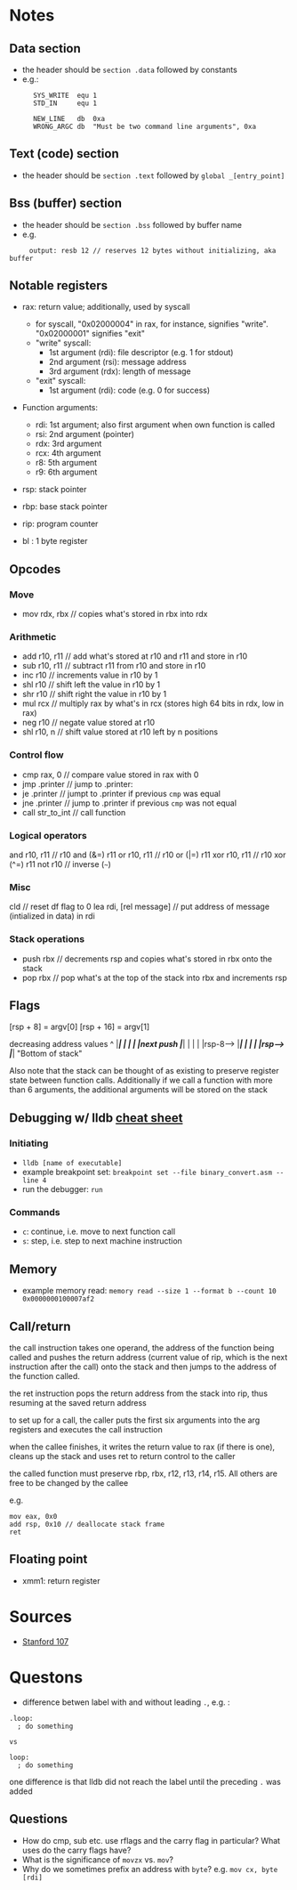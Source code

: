 # Notes

## Data section
* the header should be `section .data` followed by constants 
* e.g.:
```
	  SYS_WRITE  equ 1 
	  STD_IN     equ 1

	  NEW_LINE   db  0xa
	  WRONG_ARGC db  "Must be two command line arguments", 0xa
```

## Text (code) section
* the header should be `section .text` followed by `global _[entry_point]`

## Bss (buffer) section
* the header should be `section .bss` followed by buffer name 
* e.g. 
```
     output: resb 12 // reserves 12 bytes without initializing, aka buffer
```

## Notable registers
* rax: return value; additionally, used by syscall 
	* for syscall, "0x02000004" in rax, for instance, signifies "write". "0x02000001" signifies "exit"
	* "write" syscall: 
		* 1st argument (rdi): file descriptor (e.g. 1 for stdout)
		* 2nd argument (rsi): message address
		* 3rd argument (rdx): length of message
	* "exit" syscall: 
		* 1st argument (rdi): code (e.g. 0 for success)

* Function arguments: 
	* rdi: 1st argument; also first argument when own function is called
	* rsi: 2nd argument (pointer)
	* rdx: 3rd argument 
	* rcx: 4th argument 
	* r8:  5th argument 
	* r9:  6th argument 

* rsp: stack pointer
* rbp: base stack pointer 
* rip: program counter
* bl : 1 byte register

## Opcodes
### Move
* mov rdx, rbx // copies what's stored in rbx into rdx 

### Arithmetic
* add r10, r11 // add what's stored at r10 and r11 and store in r10
* sub r10, r11 // subtract r11 from r10 and store in r10 
* inc r10      // increments value in r10 by 1
* shl r10      // shift left the value in r10 by 1
* shr r10      // shift right the value in r10 by 1 
* mul rcx      // multiply rax by what's in rcx (stores high 64 bits in rdx, low in rax)
* neg r10      // negate value stored at r10
* shl r10, n   // shift value stored at r10 left by n positions

### Control flow
* cmp rax, 0      // compare value stored in rax with 0 
* jmp .printer    // jump to .printer:
* je .printer     // jumpt to .printer if previous `cmp` was equal
* jne .printer    // jump to .printer if previous `cmp` was not equal
* call str_to_int // call function 

### Logical operators
and r10, r11 // r10 and (&=) r11
or r10, r11  // r10 or (|=) r11
xor r10, r11 // r10 xor (^=) r11
not r10      // inverse  (`~`)

### Misc 
cld // reset df flag to 0
lea rdi, [rel message] // put address of message (intialized in data) in rdi

### Stack operations 
* push rbx // decrements rsp and copies what's stored in rbx onto the stack
* pop rbx  // pop what's at the top of the stack into rbx and increments rsp

## Flags 
[rsp + 8]  = argv[0]
[rsp + 16] = argv[1]

decreasing address values
^           |_______|
|           |       |
|next push  |_______| 
|           |       |
|rsp-8-->   |_______|
|           |       |
|rsp-->     |_______|
             "Bottom of stack"

Also note that the stack can be thought of as existing to preserve 
register state between function calls. Additionally if we call a function 
with more than 6 arguments, the additional arguments will be stored on 
the stack

## Debugging w/ lldb [cheat sheet](https://www.nesono.com/sites/default/files/lldb%20cheat%20sheet.pdf)
### Initiating 
* `lldb [name of executable]`
* example breakpoint set: `breakpoint set --file binary_convert.asm --line 4`
* run the debugger: `run`

### Commands 
* `c`: continue, i.e. move to next function call 
* `s`: step, i.e. step to next machine instruction 

## Memory 
* example memory read: `memory read --size 1 --format b --count 10 0x0000000100007af2`

## Call/return
the call instruction takes one operand, the address of the function being called and pushes the return address (current value of rip, which is the next instruction after the call) onto the stack and then jumps to the address of the function called.

the ret instruction pops the return address from the stack into rip, thus resuming at the saved return address

to set up for a call, the caller puts the first six arguments into the arg registers and executes the call instruction

when the callee finishes, it writes the return value to rax (if there is one), cleans up the stack and uses ret to return control to the caller

the called function must preserve rbp, rbx, r12, r13, r14, r15. All others are free to be changed by the callee 

e.g. 
```
mov eax, 0x0
add rsp, 0x10 // deallocate stack frame
ret 
```

## Floating point
* xmm1: return register 

# Sources 
* [Stanford 107](https://web.stanford.edu/class/cs107/guide/x86-64.html#common-instructions)


# Questons
* difference betwen label with and without leading `.`, e.g. :
```
.loop:
  ; do something

vs 

loop: 
  ; do something 
```
one difference is that lldb did not reach the label until the preceding `.` was added

## Questions 
* How do cmp, sub etc. use rflags and the carry flag in particular? What uses do the carry flags have? 
* What is the significance of `movzx` vs. `mov`? 
* Why do we sometimes prefix an address with `byte`? e.g. `mov cx, byte [rdi]`
